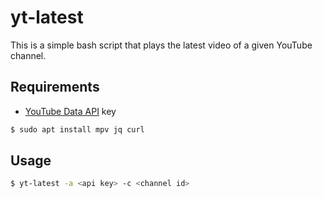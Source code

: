 # yt-latest

This is a simple bash script that plays the latest video of a given YouTube channel.  

## Requirements
* [YouTube Data API](https://developers.google.com/youtube/v3/docs) key

```bash
$ sudo apt install mpv jq curl
```

## Usage

```bash
$ yt-latest -a <api key> -c <channel id>
```
